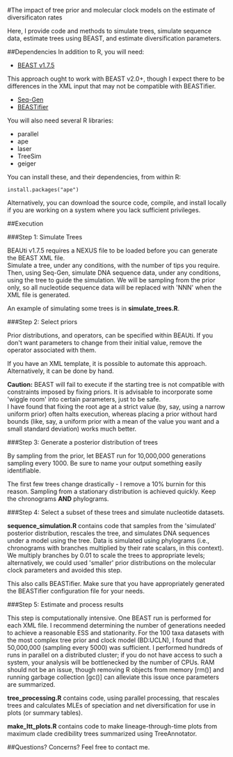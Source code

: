 #The impact of tree prior and molecular clock models on the estimate of diversificaton rates

Here, I provide code and methods to simulate trees, simulate sequence data, estimate trees 
using BEAST, and estimate diversification parameters.

##Dependencies
In addition to R, you will need:
* [BEAST v1.7.5](https://code.google.com/p/beast-mcmc/downloads/list?can=4&q=)

This approach ought to work with BEAST v2.0+, though I expect there to be differences in the XML input 
that may not be compatible with BEASTifier.

* [Seq-Gen](http://tree.bio.ed.ac.uk/software/seqgen/)
* [BEASTifier](https://github.com/josephwb/BEASTifier)

You will also need several R libraries:
* parallel
* ape
* laser
* TreeSim
* geiger

You can install these, and their dependencies, from within R:
```
install.packages("ape")
```

Alternatively, you can download the source code, compile, and install locally if you are 
working on a system where you lack sufficient privileges.


##Execution

###Step 1: Simulate Trees

BEAUti v1.7.5 requires a NEXUS file to be loaded before you can generate the BEAST XML file.  
Simulate a tree, under any conditions, with the number of tips you require.  Then, using Seq-Gen, 
simulate DNA sequence data, under any conditions, using the tree to guide the simulation.  We will 
be sampling from the prior only, so all nucleotide sequence data will be replaced with 'NNN' when 
the XML file is generated.

An example of simulating some trees is in **simulate_trees.R**.

###Step 2: Select priors

Prior distributions, and operators, can be specified within BEAUti.  If you don't want parameters 
to change from their initial value, remove the operator associated with them.

If you have an XML template, it is possible to automate this approach.  Alternatively, it can be 
done by hand.

**Caution:** BEAST will fail to execute if the starting tree is not compatible with constraints imposed 
by fixing priors.  It is advisable to incorporate some 'wiggle room' into certain parameters, just to be safe.  
I have found that fixing the root age at a strict value (by, say, using a narrow uniform prior) often halts 
execution, whereas placing a prior without hard bounds (like, say, a uniform prior with a mean of the value you want 
and a small standard deviation) works much better.

###Step 3: Generate a posterior distribution of trees

By sampling from the prior, let BEAST run for 10,000,000 generations sampling every 1000.  Be sure to name your 
output something easily identifiable.

The first few trees change drastically - I remove a 10% burnin for this reason.  Sampling from a stationary distribution 
is achieved quickly.  Keep the chronograms **AND** phylograms.

###Step 4: Select a subset of these trees and simulate nucleotide datasets.

**sequence_simulation.R** contains code that samples from the 'simulated' posterior distribution, 
rescales the tree, and simulates DNA sequences under a model using the tree.  Data is simulated using 
phylograms (i.e., chronograms with branches multiplied by their rate scalars, in this context).  We multiply branches 
by 0.01 to scale the trees to appropriate levels; alternatively, we could used 'smaller' prior distributions on 
the molecular clock parameters and avoided this step.

This also calls BEASTifier.  Make sure that you have appropriately generated the BEASTifier configuration file 
for your needs.

###Step 5: Estimate and process results

This step is computationally intensive.  One BEAST run is performed for each XML file.  I recommend determining 
the number of generations needed to achieve a reasonable ESS and stationarity.  For the 100 taxa datasets with the 
most complex tree prior and clock model (BD:UCLN), I found that 50,000,000 (sampling every 5000) 
was sufficient.  I performed hundreds of runs in parallel on a distributed cluster; if you do not 
have access to such a system, your analysis will be bottlenecked by the number of CPUs.  RAM should 
not be an issue, though removing R objects from memory [rm()] and running garbage collection [gc()] 
can alleviate this issue once parameters are summarized.

**tree_processing.R** contains code, using parallel processing, that rescales trees and calculates 
MLEs of speciation and net diversification for use in plots (or summary tables).

**make_ltt_plots.R** contains code to make lineage-through-time plots from maximum clade credibility 
trees summarized using TreeAnnotator.

##Questions? Concerns?  Feel free to contact me. 


